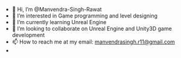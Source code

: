 - 👋 Hi, I’m @Manvendra-Singh-Rawat
- 👀 I’m interested in Game programming and level designing
- 🌱 I’m currently learning Unreal Engine
- 💞️ I’m looking to collaborate on Unreal Engine and Unity3D game  development
- 📫 How to reach me at my email: manvendrasingh.r11@gmail.com
- 

<!---
Manvendra-Singh-Rawat/Manvendra-Singh-Rawat is a ✨ special ✨ repository because its `README.md` (this file) appears on your GitHub profile.
You can click the Preview link to take a look at your changes.
--->
